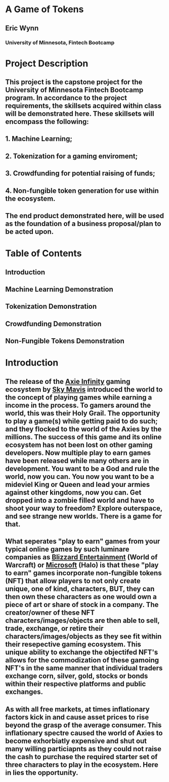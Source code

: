 # A Game of Tokens
## Eric Wynn 
### University of Minnesota, Fintech Bootcamp


# Project Description
## This project is the capstone project for the University of Minnesota Fintech Bootcamp program. In accordance to the project requirements, the skillsets acquired within class will be demonstrated here. These skillsets will encompass the following:
## 1. Machine Learning;
## 2. Tokenization for a gaming enviroment;
## 3. Crowdfunding for potential raising of funds;
## 4. Non-fungible token generation for use within the ecosystem.



## The end product demonstrated here, will be used as the foundation of a business proposal/plan to be acted upon. 


# Table of Contents
## Introduction 
## Machine Learning Demonstration
## Tokenization Demonstration
## Crowdfunding Demonstration
## Non-Fungible Tokens Demonstration



# Introduction 
## The release of the [Axie Infinity]() gaming ecosystem by [Sky Mavis]() introduced the world to the concept of playing games while earning a income in the process. To gamers around the world, this was their Holy Grail. The opportunity to play a game(s) while getting paid to do such; and they flocked to the world of the Axies by the millions. The success of this game and its online ecosystem has not been lost on other gaming developers. Now multiple play to earn games have been released while many others are in development. You want to be a God and rule the world, now you can[](). You now you want to be a mideviel King or Queen and lead your armies against other kingdoms, now you can[](). Get dropped into a zombie filled world and have to shoot your way to freedom[]()? Explore outerspace, and see strange new worlds[](). There is a game for that.

## What seperates "play to earn" games from your typical online games by such luminare companies as [Blizzard Entertainment]() (World of Warcraft) or [Microsoft]() (Halo) is that these "play to earn" games incorporate non-fungible tokens (NFT) that allow players to not only create unique, one of kind, characters, BUT, they can then own these characters as one would own a piece of art or share of stock in a company. The creator/owner of these NFT characters/images/objects are then able to sell, trade, exchange, or retire their characters/images/objects as they see fit within their resepective gaming ecosystem. This unique ability to exchange the objectifed NFT's allows for the commodization of these gamoing NFT's in the same manner that individual traders exchange corn, silver, gold, stocks or bonds within their respective platforms and public exchanges. 

## As with all free markets, at times inflationary factors kick in and cause asset prices to rise beyond the grasp of the average consumer. This inflationary spectre caused the world of Axies to become exhorbiatly expensive and shut out many willing particiapnts as they could not raise the cash to purchase the required starter set of three characters to play in the ecosystem. Here in lies the opportunity.



